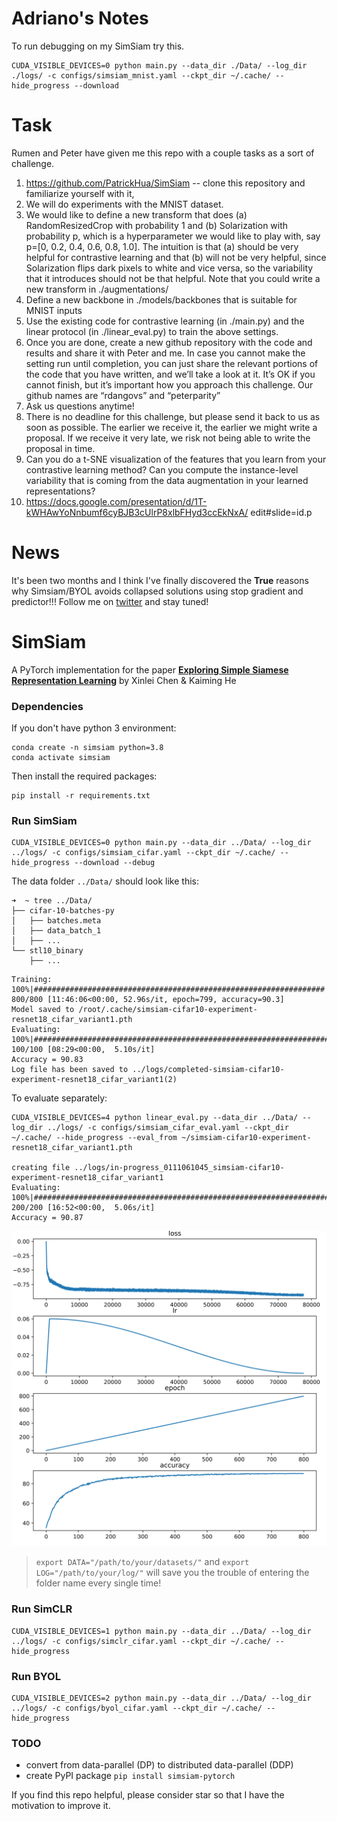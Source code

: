 # Adriano's Notes
To run debugging on my SimSiam try this.

```
CUDA_VISIBLE_DEVICES=0 python main.py --data_dir ./Data/ --log_dir ./logs/ -c configs/simsiam_mnist.yaml --ckpt_dir ~/.cache/ --hide_progress --download
```

# Task
Rumen and Peter have given me this repo with a couple tasks as a sort of challenge.
1. https://github.com/PatrickHua/SimSiam -- clone this repository and familiarize yourself
with it,
2. We will do experiments with the MNIST dataset.
3. We would like to define a new transform that does (a) RandomResizedCrop with
probability 1 and (b) Solarization with probability p, which is a hyperparameter we would
like to play with, say p=[0, 0.2, 0.4, 0.6, 0.8, 1.0]. The intuition is that (a) should be very
helpful for contrastive learning and that (b) will not be very helpful, since Solarization flips
dark pixels to white and vice versa, so the variability that it introduces should not be that
helpful. Note that you could write a new transform in ./augmentations/
4. Define a new backbone in ./models/backbones that is suitable for MNIST inputs
5. Use the existing code for contrastive learning (in ./main.py) and the linear protocol (in
./linear_eval.py) to train the above settings.
6. Once you are done, create a new github repository with the code and results and share
it with Peter and me. In case you cannot make the setting run until completion, you can
just share the relevant portions of the code that you have written, and we’ll take a look at
it. It’s OK if you cannot finish, but it’s important how you approach this challenge. Our
github names are “rdangovs” and “peterparity”
7. Ask us questions anytime!
8. There is no deadline for this challenge, but please send it back to us as soon as
possible. The earlier we receive it, the earlier we might write a proposal. If we receive it
very late, we risk not being able to write the proposal in time.
9. Can you do a t-SNE visualization of the features that you learn from your contrastive
learning method? Can you compute the instance-level variability that is coming from the data
augmentation in your learned representations?
10. https://docs.google.com/presentation/d/1T-kWHAwYoNnbumf6cyBJB3cUlrP8xlbFHyd3ccEkNxA/
edit#slide=id.p

# News
It's been two months and I think I've finally discovered the **True** reasons why Simsiam/BYOL avoids collapsed solutions using stop gradient and predictor!!! Follow me on [twitter](https://twitter.com/tianyu_hua) and stay tuned!


# SimSiam
A PyTorch implementation for the paper [**Exploring Simple Siamese Representation Learning**](https://arxiv.org/abs/2011.10566) by Xinlei Chen & Kaiming He



### Dependencies

If you don't have python 3 environment:
```
conda create -n simsiam python=3.8
conda activate simsiam
```
Then install the required packages:
```
pip install -r requirements.txt
```

### Run SimSiam

```
CUDA_VISIBLE_DEVICES=0 python main.py --data_dir ../Data/ --log_dir ../logs/ -c configs/simsiam_cifar.yaml --ckpt_dir ~/.cache/ --hide_progress --download --debug
```
The data folder `../Data/` should look like this:
```
➜  ~ tree ../Data/
├── cifar-10-batches-py
│   ├── batches.meta
│   ├── data_batch_1
│   ├── ...
└── stl10_binary
    ├── ...
```
```
Training: 100%|#################################################################| 800/800 [11:46:06<00:00, 52.96s/it, epoch=799, accuracy=90.3]
Model saved to /root/.cache/simsiam-cifar10-experiment-resnet18_cifar_variant1.pth
Evaluating: 100%|##########################################################################################################| 100/100 [08:29<00:00,  5.10s/it]
Accuracy = 90.83
Log file has been saved to ../logs/completed-simsiam-cifar10-experiment-resnet18_cifar_variant1(2)
```
To evaluate separately:
```
CUDA_VISIBLE_DEVICES=4 python linear_eval.py --data_dir ../Data/ --log_dir ../logs/ -c configs/simsiam_cifar_eval.yaml --ckpt_dir ~/.cache/ --hide_progress --eval_from ~/simsiam-cifar10-experiment-resnet18_cifar_variant1.pth

creating file ../logs/in-progress_0111061045_simsiam-cifar10-experiment-resnet18_cifar_variant1
Evaluating: 100%|##########################################################################################################| 200/200 [16:52<00:00,  5.06s/it]
Accuracy = 90.87
```
![simsiam-cifar10-800e](simsiam-800e90.83acc.svg)

>`export DATA="/path/to/your/datasets/"` and `export LOG="/path/to/your/log/"` will save you the trouble of entering the folder name every single time!

### Run SimCLR

```
CUDA_VISIBLE_DEVICES=1 python main.py --data_dir ../Data/ --log_dir ../logs/ -c configs/simclr_cifar.yaml --ckpt_dir ~/.cache/ --hide_progress
```

### Run BYOL
```
CUDA_VISIBLE_DEVICES=2 python main.py --data_dir ../Data/ --log_dir ../logs/ -c configs/byol_cifar.yaml --ckpt_dir ~/.cache/ --hide_progress
```

### TODO

- convert from data-parallel (DP) to distributed data-parallel (DDP)
- create PyPI package `pip install simsiam-pytorch`


If you find this repo helpful, please consider star so that I have the motivation to improve it.



